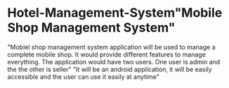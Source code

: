 # Hotel-Management-System"Mobile Shop Management System" 
"Mobiel shop management system application will be used to manage a complete mobile shop. It would provide different features to manage everything. The application would have two users. One user is admin and the the other is seller" 
"It will be an android application, it will be easily accessible and the user can use it easily at anytime" 
